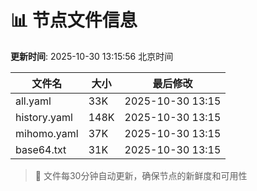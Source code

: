 # 📊 节点文件信息

**更新时间**: 2025-10-30 13:15:56 北京时间

| 文件名 | 大小 | 最后修改 |
|--------|------|----------|
| all.yaml | 33K | 2025-10-30 13:15 |
| history.yaml | 148K | 2025-10-30 13:15 |
| mihomo.yaml | 37K | 2025-10-30 13:15 |
| base64.txt | 31K | 2025-10-30 13:15 |

> 🔄 文件每30分钟自动更新，确保节点的新鲜度和可用性
